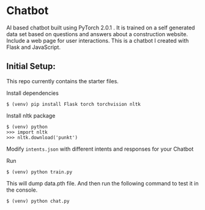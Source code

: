 # Chatbot
AI based chatbot built using PyTorch 2.0.1 . It is trained on a self generated data set based on questions and answers about a construction website. Include a web page for user interactions.
This is a chatbot I created with Flask and JavaScript.

## Initial Setup:
This repo currently contains the starter files.

Install dependencies
```
$ (venv) pip install Flask torch torchvision nltk
```
Install nltk package
```
$ (venv) python
>>> import nltk
>>> nltk.download('punkt')
```
Modify `intents.json` with different intents and responses for your Chatbot

Run
```
$ (venv) python train.py
```
This will dump data.pth file. And then run
the following command to test it in the console.
```
$ (venv) python chat.py
```


